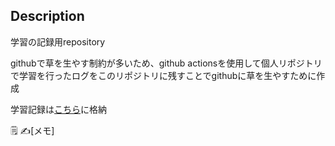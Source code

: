 ## Description
学習の記録用repository<br>

githubで草を生やす制約が多いため、github actionsを使用して個人リポジトリで学習を行ったログをこのリポジトリに残すことでgithubに草を生やすために作成

学習記録は[こちら](https://github.com/onishi-teppei/study-log/tree/main/study-log)に格納

🗒️
✍[メモ]
